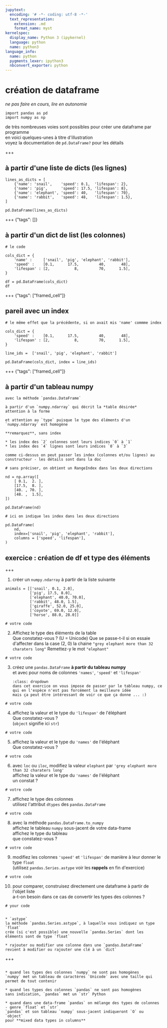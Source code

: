 ```yaml
---
jupytext:
  encoding: '# -*- coding: utf-8 -*-'
  text_representation:
    extension: .md
    format_name: myst
kernelspec:
  display_name: Python 3 (ipykernel)
  language: python
  name: python3
language_info:
  name: python
  pygments_lexer: ipython3
  nbconvert_exporter: python
---
```


# création de dataframe

*ne pas faire en cours, lire en autonomie*

```{code-cell} ipython3
import pandas as pd
import numpy as np
```

de très nombreuses voies sont possibles pour créer une dataframe par programme  
en voici quelques-unes à titre d'illustration  
voyez la documentation de `pd.DataFrame?` pour les détails

+++

## à partir d'une liste de dicts (les lignes)

```{code-cell} ipython3
lines_as_dicts = [
    {'name': 'snail',    'speed': 0.1,  'lifespan': 2},
    {'name': 'pig',      'speed': 17.5, 'lifespan': 8},
    {'name': 'elephant', 'speed': 40,   'lifespan': 70},
    {'name': 'rabbit',   'speed': 48,   'lifespan': 1.5},
]

pd.DataFrame(lines_as_dicts)
```

+++ {"tags": []}

## à partir d'un dict de list (les colonnes)

```{code-cell} ipython3
# le code

cols_dict = {
    'name' :     ['snail', 'pig', 'elephant', 'rabbit'],
    'speed' :    [0.1,      17.5,         40,       48],
    'lifespan' : [2,           8,         70,      1.5],
}

df = pd.DataFrame(cols_dict)
df
```

+++ {"tags": ["framed_cell"]}

## pareil avec un index

```{code-cell} ipython3
# le même effet que la précédente, si on avait mis 'name' commme index

cols_dict = {
    'speed' :    [0.1,      17.5,         40,       48],
    'lifespan' : [2,           8,         70,      1.5],
}

line_ids =  ['snail', 'pig', 'elephant', 'rabbit']

pd.DataFrame(cols_dict, index = line_ids)
```

+++ {"tags": ["framed_cell"]}

## à partir d'un tableau numpy

````{admonition} →
avec la méthode `pandas.DataFrame`

à partir d'un `numpy.ndarray` qui décrit la *table désirée*  
attention à la forme

et attention au `type` puisque le type des éléments d'un `numpy.ndarray` est homogène  

**remarquez**, sans index

* les index des `2` colonnes sont leurs indices `0` à `1`
* les index des `4` lignes sont leurs indices `0` à `3`

comme ci-dessus on peut passer les index (colonnes et/ou lignes) au constructeur - les détails sont dans la doc
````

```{code-cell} ipython3
# sans préciser, on obtient un RangeIndex dans les deux directions

nd = np.array([
    [ 0.1,  2. ],
    [17.5,  8. ],
    [40. , 70. ],
    [48. ,  1.5],
])

pd.DataFrame(nd)
```

```{code-cell} ipython3
# ici on indique les index dans les deux directions

pd.DataFrame(
    nd,
    index=['snail', 'pig', 'elephant', 'rabbit'],
    columns = ['speed', 'lifespan'],
)
```

## **exercice** : création de df et type des éléments

+++

1. créer un `numpy.ndarray` à partir de la liste suivante

```{code-cell} ipython3
animals = [['snail', 0.1, 2.0],
           ['pig', 17.5, 8.0],
           ['elephant', 40.0, 70.0],
           ['rabbit', 48.0, 1.5],
           ['giraffe', 52.0, 25.0],
           ['coyote', 69.0, 12.0],
           ['horse', 88.0, 28.0]]

# votre code
```

2. Affichez le type des éléments de la table  
   Que constatez-vous ? (U = Unicode)
   Que se passe-t-il si on essaie d'affecter dans la case (2, 0) la chaine `"grey elephant more than 32 charaters long"`
   Remettez-y le mot `"elephant"`

```{code-cell} ipython3
# votre code
```

3. créez une `pandas.DataFrame` **à partir du tableau numpy**  
   et avec pour noms de colonnes `'names'`, `'speed'` et `'lifespan'`

   ````{admonition} le passage par numpy est-il une bonne idée ?
   :class: dropdown
   dans cet exercice on vous impose de passer par le tableau numpy, ce qui en l'espèce n'est pas forcément la meilleure idée  
   mais ça peut être intéressant de voir ce que ça donne ... :)
   ````

```{code-cell} ipython3
# votre code
```

4. affichez la valeur et le type du `'lifespan'` de l'éléphant  
Que constatez-vous ?  
(`object` signifie ici `str`)

```{code-cell} ipython3
# votre code
```

5. affichez la valeur et le type du `'names'` de l'éléphant  
Que constatez-vous ?

```{code-cell} ipython3
# votre code
```

6. avec `loc` ou `iloc`, modifiez la valeur `elephant` par `'grey elephant more than 32 charaters long'`  
affichez la valeur et le type du `'names'` de l'éléphant  
un constat ?

```{code-cell} ipython3
# votre code
```

7. affichez le type des colonnes  
utilisez l'attribut `dtypes` des `pandas.DataFrame`

```{code-cell} ipython3
# votre code
```

8. avec la méthode `pandas.DataFrame.to_numpy`  
affichez le tableau `numpy` sous-jacent de votre data-frame  
affichez le type du tableau  
que constatez-vous ?

```{code-cell} ipython3
# votre code
```

9. modifiez les colonnes `'speed'` et `'lifespan'` de manière à leur donner le type `float`  
(utilisez `pandas.Series.astype` voir les **rappels** en fin d'exercice)

```{code-cell} ipython3
# votre code
```

10. pour comparer, construisez directement une dataframe à partir de l'objet liste  
    a-t-on besoin dans ce cas de convertir les types des colonnes ?

```{code-cell} ipython3
# your code
```

````{admonition} rappels

* `astype`  
la méthode `pandas.Series.astype`, à laquelle vous indiquez un type `float`  
crée (si c'est possible) une nouvelle `pandas.Series` dont les éléments sont de type `float`

* rajouter ou modifier une colonne dans une `pandas.DataFrame`  
revient à modifier ou rajouter une clé à un `dict`
````

+++

````{admonition} explications

* quand les types des colonnes `numpy` ne sont pas homogènes  
`numpy` met un tableau de caractères `Unicode` avec une taille qui permet de tout contenir

* quand les types des colonnes `pandas` ne sont pas homogènes  
sans indication, `pandas` met un `str` Python

* quand dans une data-frame `pandas` on mélange des types de colonnes - genre `float` et `str`  
`pandas` et son tableau `numpy` sous-jacent indiqueront `O` ou `object`  
pour **mixed data types in columns**
````
